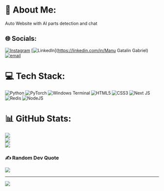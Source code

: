 # 💫 About Me:
Auto Website with AI parts detection and chat


## 🌐 Socials:
[![Instagram](https://img.shields.io/badge/Instagram-%23E4405F.svg?logo=Instagram&logoColor=white)](https://instagram.com/cata0617) [![LinkedIn](https://img.shields.io/badge/LinkedIn-%230077B5.svg?logo=linkedin&logoColor=white)](https://linkedin.com/in/Manu Gatalin Gabriel) [![email](https://img.shields.io/badge/Email-D14836?logo=gmail&logoColor=white)](mailto:cata.manu06@gmail.com) 

# 💻 Tech Stack:
![Python](https://img.shields.io/badge/python-3670A0?style=for-the-badge&logo=python&logoColor=ffdd54) ![PyTorch](https://img.shields.io/badge/PyTorch-%23EE4C2C.svg?style=for-the-badge&logo=PyTorch&logoColor=white) ![Windows Terminal](https://img.shields.io/badge/Windows%20Terminal-%234D4D4D.svg?style=for-the-badge&logo=windows-terminal&logoColor=white) ![HTML5](https://img.shields.io/badge/html5-%23E34F26.svg?style=for-the-badge&logo=html5&logoColor=white) ![CSS3](https://img.shields.io/badge/css3-%231572B6.svg?style=for-the-badge&logo=css3&logoColor=white) ![Next JS](https://img.shields.io/badge/Next-black?style=for-the-badge&logo=next.js&logoColor=white) ![Redis](https://img.shields.io/badge/redis-%23DD0031.svg?style=for-the-badge&logo=redis&logoColor=white) ![NodeJS](https://img.shields.io/badge/node.js-6DA55F?style=for-the-badge&logo=node.js&logoColor=white)
# 📊 GitHub Stats:
![](https://github-readme-stats.vercel.app/api?username=Cata5&theme=radical&hide_border=false&include_all_commits=true&count_private=true)<br/>
![](https://github-readme-streak-stats.herokuapp.com/?user=Cata5&theme=radical&hide_border=false)<br/>
![](https://github-readme-stats.vercel.app/api/top-langs/?username=Cata5&theme=radical&hide_border=false&include_all_commits=true&count_private=true&layout=compact)

### ✍️ Random Dev Quote
![](https://quotes-github-readme.vercel.app/api?type=horizontal&theme=radical)

---
[![](https://visitcount.itsvg.in/api?id=Cata5&icon=0&color=0)](https://visitcount.itsvg.in)

<!-- Proudly created with GPRM ( https://gprm.itsvg.in ) -->
